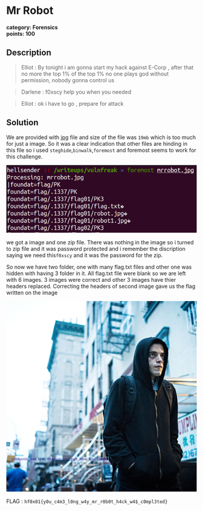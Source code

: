 # Mr Robot
**category: Forensics**  
**points: 100**

## Description
> Elliot : By tonight i am gonna start my hack against E-Corp , after that no more the top 1% of the top 1% no one plays god without permission, nobody gonna control us

> Darlene : f0xscy help you when you needed

> Elliot : ok i have to go , prepare for attack

## Solution
We are provided with [jpg](mrrobot.jpg) file and size of the file was `19mb` which is too much for just a image. So it was a clear indication that other files are hinding in this file so i used `steghide`,`binwalk`,`foremost` and foremost seems to work for this challenge.

![](foremost.png)

we got a image and one zip file. There was nothing in the image so i turned to zip file and it was password protected and i remember the discription saying we need this`f0xscy` and it was the password for the zip. 

So now we have two folder, one with many flag.txt files and other one was hidden with having 3 folder in it. All flag.txt file were blank so we are left with 6 images. 3 images were correct and other 3 images have thier headers replaced. Correcting the headers of second image gave us the flag written on the image

![](robot1.jpg)

FLAG : `hf0x01{y0u_c4m3_l0ng_w4y_mr_r0b0t_h4ck_w4$_c0mpl3ted}`
